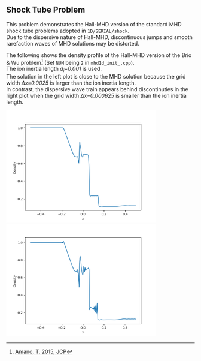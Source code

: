 ## Shock Tube Problem
This problem demonstrates the Hall-MHD version of the standard MHD shock tube problems adopted in `1D/SERIAL/shock`.<br>
Due to the dispersive nature of Hall-MHD, discontinuous jumps and smooth rarefaction waves of MHD solutions may be distorted.

The following shows the density profile of the Hall-MHD version of the Brio & Wu problem[^1] (Set `NUM` being `2` in `mhd1d_init_.cpp`).<br>
The ion inertia length *d<sub>i</sub>=0.001* is used.<br>
The solution in the left plot is close to the MHD solution because the grid width *&Delta;x=0.0025* is larger than the ion inertia length.<br>
In contrast, the dispersive wave train appears behind discontinuties in the right plot when the grid width *&Delta;x=0.000625* is smaller than the ion inertia length.<br>

<img src="../../imgs/h-shock/bw_den_n0400.png" alt="BrioWu density at dx=0.0025" width="400px"><img src="../../imgs/h-shock/bw_den_n1600.png" alt="BrioWu density at dx=0.000625" width="400px">

[^1]: [Amano, T. 2015, JCP](https://www.sciencedirect.com/science/article/abs/pii/S0021999115004805?via%3Dihub)
